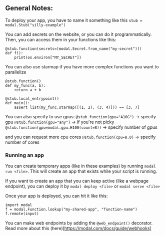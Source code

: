 ## General Notes: 


To deploy your app, you have to name it something like this 
`stub = modal.Stub("silly-example")`

You can add secrets on the website, or you can do it programmatically. Then, you can access them in your functions like this:
```
@stub.function(secrets=[modal.Secret.from_name("my-secret")]) 
def f():
    print(os.environ["MY_SECRET"]) 
```


You can also use starmap if you have more complex functions you want to parallelize
```
@stub.function()
def my_func(a, b):
    return a + b

@stub.local_entrypoint()
def main():
    assert list(my_func.starmap([(1, 2), (3, 4)])) == [3, 7]
```


You can also specify to use gpus:
`@stub.function(gpu="A10G")` -> specify gpu
`@stub.function(gpu="any")` -> if you're not picky
`@stub.function(gpu=modal.gpu.H100(count=8))` -> specify number of gpus
    
and you can request more cpu cores
`@stub.function(cpu=8.0)` -> specify number of cores


### Running an app
You can create temporary apps (like in these examples) by running `modal run <file>`. This will create an app that exists while your script is running. 

If you want to create an app that you can keep active (like a webpage endpoint), you can deploy it by `modal deploy <file>` or `modal serve <file>`

Once your app is deployed, you can hit it like this:
```
import modal
f = modal.Function.lookup("my-shared-app", "function-name")
f.remote(input)
```

You can make web endpoints by adding the 
`@web_endpoint()` decorator. Read more about this (here)[https://modal.com/docs/guide/webhooks]

